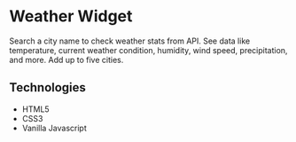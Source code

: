 # Weather Widget
Search a city name to check weather stats from API. See data like temperature, current weather condition, humidity, wind speed, precipitation, and more. Add up to five cities.

## Technologies
* HTML5
* CSS3
* Vanilla Javascript


